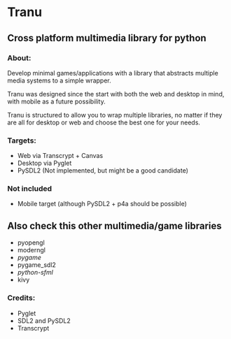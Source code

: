 # Tranu

## Cross platform multimedia library for python

### About:
Develop minimal games/applications with a library that abstracts multiple media systems to a simple wrapper.

Tranu was designed since the start with both the web and desktop in mind, with mobile as a future possibility.

Tranu is structured to allow you to wrap multiple libraries, no matter if they are all for desktop or web and choose the best one for your needs.

### Targets:
- Web via Transcrypt + Canvas
- Desktop via Pyglet
- PySDL2 (Not implemented, but might be a good candidate)

### Not included
- Mobile target (although PySDL2 + p4a should be possible)

## Also check this other multimedia/game libraries
- pyopengl
- moderngl
- *pygame*
- pygame_sdl2
- *python-sfml*
- kivy

### Credits:
- Pyglet
- SDL2 and PySDL2
- Transcrypt